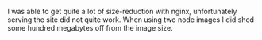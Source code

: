 I was able to get quite a lot of size-reduction with nginx, unfortunately serving the site did not quite work. When using two node images I did shed some hundred megabytes off from the image size. 
